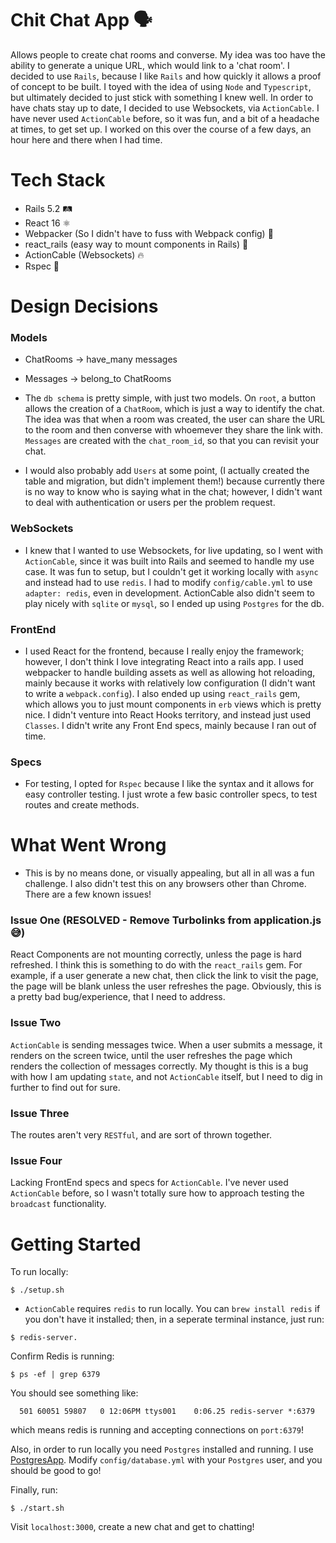 # Chit Chat App 🗣

Allows people to create chat rooms and converse. My idea was too have the ability to generate a unique URL, which would link to a 'chat room'. I decided to use `Rails`, because I like `Rails` and how quickly it allows a proof of concept to be built. I toyed with the idea of using `Node` and `Typescript`, but ultimately decided to just stick with something I knew well.  In order to have chats stay up to date, I decided to use Websockets, via `ActionCable`. I have never used `ActionCable` before, so it was fun, and a bit of a headache at times, to get set up. I worked on this over the course of a few days, an hour here and there when I had time.

# Tech Stack
- Rails 5.2 🛤
- React 16 ⚛️
- Webpacker (So I didn't have to fuss with Webpack config) 🛄
- react_rails (easy way to mount components in Rails) 🚠
- ActionCable (Websockets) 🔥
- Rspec 📓

# Design Decisions
 ### Models
  - ChatRooms -> have_many messages
  - Messages -> belong_to ChatRooms

- The `db schema` is pretty simple, with just two models.  On `root`, a button allows the creation of a `ChatRoom`, which is just a way to identify the chat. The idea was that when a room was created, the user can share the URL to the room and then converse with whoemever they share the link with. `Messages` are created with the `chat_room_id`, so that you can revisit your chat.

- I would also probably add `Users` at some point, (I actually created the table and migration, but didn't implement them!) because currently there is no way to know who is saying what in the chat; however, I didn't want to deal with authentication or users per the problem request.

### WebSockets
- I knew that I wanted to use Websockets, for live updating, so I went with `ActionCable`, since it was built into Rails and seemed to handle my use case. It was fun to setup, but I couldn't get it working locally with `async` and instead had to use `redis`.  I had to modify `config/cable.yml` to use `adapter: redis`, even in development. ActionCable also didn't seem to play nicely with `sqlite` or `mysql`, so I ended up using `Postgres` for the db.

### FrontEnd
- I used React for the frontend, because I really enjoy the framework; however, I don't think I love integrating React into a rails app. I used webpacker to handle building assets as well as allowing hot reloading, mainly because it works with relatively low configuration (I didn't want to write a `webpack.config`). I also ended up using `react_rails` gem, which allows you to just mount components in `erb` views which is pretty nice.  I didn't venture into React Hooks territory, and instead just used `Classes`. I didn't write any Front End specs, mainly because I ran out of time.

### Specs
- For testing, I opted for `Rspec` because I like the syntax and it allows for easy controller testing. I just wrote a few basic controller specs, to test routes and create methods.

# What Went Wrong

- This is by no means done, or visually appealing, but all in all was a fun challenge. I also didn't test this on any browsers other than Chrome.  There are a few known issues!

 ### Issue One (RESOLVED - Remove Turbolinks from application.js 😅)
  React Components are not mounting correctly, unless the page is hard refreshed. I think this is something to do with the `react_rails` gem. For example, if a user generate a new chat, then click the link to visit the page, the page will be blank unless the user refreshes the page. Obviously, this is a pretty bad bug/experience, that I need to address.

 ### Issue Two
 `ActionCable` is sending messages twice. When a user submits a message, it renders on the screen twice, until the user refreshes the page which renders the collection of messages correctly. My thought is this is a bug with how I am updating `state`, and not `ActionCable` itself, but I need to dig in further to find out for sure.

 ### Issue Three
  The routes aren't very `RESTful`, and are sort of thrown together.

 ### Issue Four
 Lacking FrontEnd specs and specs for `ActionCable`. I've never used `ActionCable` before, so I wasn't totally sure how to approach testing the `broadcast` functionality.

# Getting Started

To run locally:
```
$ ./setup.sh
```

- `ActionCable` requires `redis` to run locally. You can `brew install redis` if you don't have it installed; then, in a seperate terminal instance, just run:
```
$ redis-server.
```
Confirm Redis is running:
```
$ ps -ef | grep 6379
```
You should see something like:
```
  501 60051 59807   0 12:06PM ttys001    0:06.25 redis-server *:6379
```
which means redis is running and accepting connections on `port:6379`!


Also, in order to run locally you need `Postgres` installed and running. I use [PostgresApp](https://postgresapp.com/). Modify `config/database.yml` with your `Postgres` user, and you should be good to go!

Finally, run:
```
$ ./start.sh
```
Visit `localhost:3000`, create a new chat and get to chatting!
